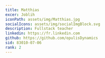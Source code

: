 ```yaml
---
title: Matthias
excer: Joblih
iconPath: assets/img/Matthias.jpg
socialIcons: assets/img/socialImgBlock.svg
description: Fullstack teacher
linkedin: https://fr.linkedin.com
github: https://github.com/opulisDynamics
sid: 83010-07-06
rank: 2
---
```


